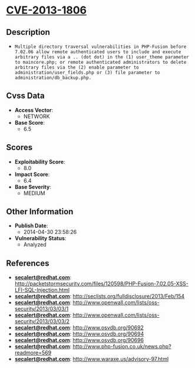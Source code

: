 
# [CVE-2013-1806](https://cve.mitre.org/cgi-bin/cvename.cgi?name=CVE-2013-1806)

## Description

- `Multiple directory traversal vulnerabilities in PHP-Fusion before 7.02.06 allow remote authenticated users to include and execute arbitrary files via a .. (dot dot) in the (1) user_theme parameter to maincore.php; or remote authenticated administrators to delete arbitrary files via the (2) enable parameter to administration/user_fields.php or (3) file parameter to administration/db_backup.php.`

## Cvss Data

- **Access Vector**:
  - NETWORK
- **Base Score**:
  - 6.5

## Scores

- **Exploitability Score**:
  - 8.0
- **Impact Score**:
  - 6.4
- **Base Severity**:
  - MEDIUM

## Other Information

- **Publish Date**:
  - 2014-04-30 23:58:26
- **Vulnerability Status**:
  - Analyzed

## References

- **secalert@redhat.com**: http://packetstormsecurity.com/files/120598/PHP-Fusion-7.02.05-XSS-LFI-SQL-Injection.html
- **secalert@redhat.com**: http://seclists.org/fulldisclosure/2013/Feb/154
- **secalert@redhat.com**: http://www.openwall.com/lists/oss-security/2013/03/03/1
- **secalert@redhat.com**: http://www.openwall.com/lists/oss-security/2013/03/03/2
- **secalert@redhat.com**: http://www.osvdb.org/90692
- **secalert@redhat.com**: http://www.osvdb.org/90694
- **secalert@redhat.com**: http://www.osvdb.org/90696
- **secalert@redhat.com**: http://www.php-fusion.co.uk/news.php?readmore=569
- **secalert@redhat.com**: http://www.waraxe.us/advisory-97.html
